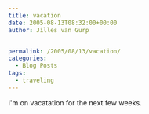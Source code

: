 ```yaml
---
title: vacation
date: 2005-08-13T08:32:00+00:00
author: Jilles van Gurp


permalink: /2005/08/13/vacation/
categories:
  - Blog Posts
tags:
  - traveling
---
```

 I'm on vacatation for the next few weeks. 